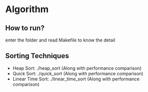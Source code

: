 # Algorithm
## How to run?
enter the folder and read Makefile to know the detail
## Sorting Techniques
- Heap Sort: ./heap_sort (Along with performance comparison)
- Quick Sort: ./quick_sort (Along with performance comparison)
- Linear Time Sort: ./linear_time_sort (Along with performance comparison)

